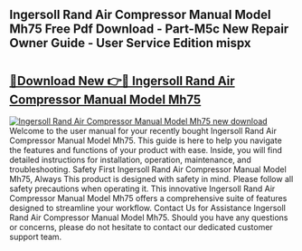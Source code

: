## Ingersoll Rand Air Compressor Manual Model Mh75 Free Pdf Download - Part-M5c New Repair Owner Guide - User Service Edition mispx

# <h2><a href="http://bc73450.oget.top/?id=Ingersoll+Rand+Air+Compressor+Manual+Model+Mh75">🔗Download New 👉🔴 Ingersoll Rand Air Compressor Manual Model Mh75</a></h2>

[![Ingersoll Rand Air Compressor Manual Model Mh75 new download](https://i.imgur.com/5g1atiW.png)](http://bc73450.oget.top/?id=Ingersoll+Rand+Air+Compressor+Manual+Model+Mh75)
Welcome to the user manual for your recently bought Ingersoll Rand Air Compressor Manual Model Mh75. This guide is here to help you navigate the features and functions of your product with ease. Inside, you will find detailed instructions for installation, operation, maintenance, and troubleshooting. Safety First Ingersoll Rand Air Compressor Manual Model Mh75, Always This product is designed with safety in mind. Please follow all safety precautions when operating it. This innovative Ingersoll Rand Air Compressor Manual Model Mh75 offers a comprehensive suite of features designed to streamline your workflow. Contact Us for Assistance Ingersoll Rand Air Compressor Manual Model Mh75. Should you have any questions or concerns, please do not hesitate to contact our dedicated customer support team.
